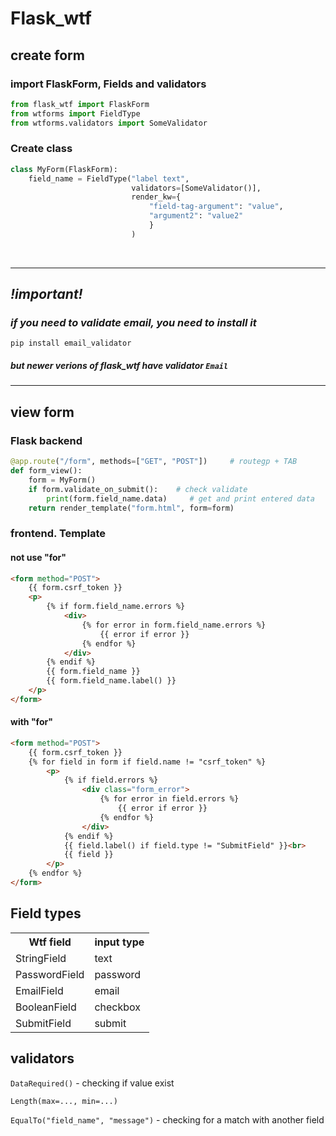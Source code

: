 # Flask_wtf

## create form
### import FlaskForm, Fields and validators

```python
from flask_wtf import FlaskForm
from wtforms import FieldType
from wtforms.validators import SomeValidator
```

### Create class
```python
class MyForm(FlaskForm):
    field_name = FieldType("label text", 
                           validators=[SomeValidator()],
                           render_kw={
                               "field-tag-argument": "value", 
                               "argument2": "value2"
                               }
                           )
```
<br>

---
## ___!important!___
### ___if you need to validate email, you need to install it___


```
pip install email_validator
```
    
##### but newer verions of flask_wtf have validator ```Email```
    
</div>

---

## view form
### Flask backend
```python
@app.route("/form", methods=["GET", "POST"])     # routegp + TAB
def form_view():
    form = MyForm()
    if form.validate_on_submit():    # check validate
        print(form.field_name.data)     # get and print entered data
    return render_template("form.html", form=form)
```

### frontend. Template

#### not use "for"
```html
<form method="POST">
    {{ form.csrf_token }}
    <p>
        {% if form.field_name.errors %}
            <div>
                {% for error in form.field_name.errors %}
                    {{ error if error }}
                {% endfor %}
            </div>
        {% endif %}
        {{ form.field_name }}
        {{ form.field_name.label() }}
    </p>
</form>
```

#### with "for"
```html
<form method="POST">
    {{ form.csrf_token }}
    {% for field in form if field.name != "csrf_token" %}
        <p>
            {% if field.errors %}
                <div class="form_error">
                    {% for error in field.errors %}
                        {{ error if error }}
                    {% endfor %}
                </div>
            {% endif %}
            {{ field.label() if field.type != "SubmitField" }}<br>
            {{ field }}
        </p>
    {% endfor %}
</form>
```

## Field types
<table class="user_info">
    <tr>
        <th>Wtf field</th>
        <th>input type</th>
    </tr>
    <tr>
        <td>StringField</td>
        <td>text</td>
    </tr>
    <tr>
        <td>PasswordField</td>
        <td>password</td>
    </tr>
    <tr>
        <td>EmailField</td>
        <td>email</td>
    </tr>
    <tr>
        <td>BooleanField</td>
        <td>checkbox</td>
    </tr>
    <tr>
        <td>SubmitField</td>
        <td>submit</td>
    </tr>
</table>

## validators

```DataRequired()``` - checking if value exist

```Length(max=..., min=...)```

```EqualTo("field_name", "message")``` - checking for a match with another field

